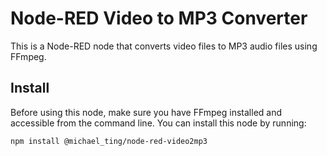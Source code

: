 # Node-RED Video to MP3 Converter

This is a Node-RED node that converts video files to MP3 audio files using FFmpeg.

## Install

Before using this node, make sure you have FFmpeg installed and accessible from the command line. You can install this node by running:

```bash
npm install @michael_ting/node-red-video2mp3
